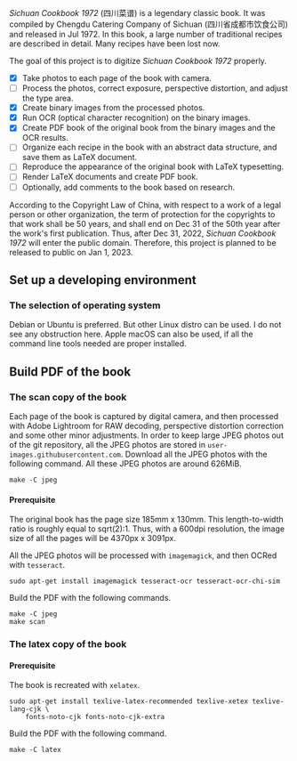 *Sichuan Cookbook 1972* (四川菜谱) is a legendary classic book. It was
compiled by Chengdu Catering Company of Sichuan (四川省成都市饮食公司)
and released in Jul 1972. In this book, a large number of traditional recipes
are described in detail. Many recipes have been lost now.

The goal of this project is to digitize *Sichuan Cookbook 1972* properly.

* [x] Take photos to each page of the book with camera.
* [ ] Process the photos, correct exposure, perspective distortion, and adjust
      the type area.
* [x] Create binary images from the processed photos.
* [x] Run OCR (optical character recognition) on the binary images.
* [x] Create PDF book of the original book from the binary images and the OCR
      results.
* [ ] Organize each recipe in the book with an abstract data structure, and
	  save them as LaTeX document.
* [ ] Reproduce the appearance of the original book with LaTeX typesetting.
* [ ] Render LaTeX documents and create PDF book.
* [ ] Optionally, add comments to the book based on research.

According to the Copyright Law of China, with respect to a work of a legal
person or other organization, the term of protection for the copyrights to
that work shall be 50 years, and shall end on Dec 31 of the 50th year after
the work's first publication. Thus, after Dec 31, 2022, *Sichuan Cookbook
1972* will enter the public domain. Therefore, this project is planned to be
released to public on Jan 1, 2023.

## Set up a developing environment

### The selection of operating system

Debian or Ubuntu is preferred. But other Linux distro can be used. I do not see
any obstruction here. Apple macOS can also be used, if all the command line
tools needed are proper installed.

## Build PDF of the book

### The scan copy of the book

Each page of the book is captured by digital camera, and then processed with
Adobe Lightroom for RAW decoding, perspective distortion correction and some
other minor adjustments. In order to keep large JPEG photos out of the git
repository, all the JPEG photos are stored in
``user-images.githubusercontent.com``. Download all the JPEG photos with the
following command.  All these JPEG photos are around 626MiB.
```
make -C jpeg
```

#### Prerequisite

The original book has the page size 185mm x 130mm. This length-to-width ratio
is roughly equal to sqrt(2):1. Thus, with a 600dpi resolution, the image size
of all the pages will be 4370px x 3091px.

All the JPEG photos will be processed with ``imagemagick``, and then OCRed
with ``tesseract``.
```
sudo apt-get install imagemagick tesseract-ocr tesseract-ocr-chi-sim
```

Build the PDF with the following commands.
```
make -C jpeg
make scan
```

### The latex copy of the book

#### Prerequisite

The book is recreated with ``xelatex``.
```
sudo apt-get install texlive-latex-recommended texlive-xetex texlive-lang-cjk \
    fonts-noto-cjk fonts-noto-cjk-extra
```

Build the PDF with the following command.
```
make -C latex
```

[modeline1]: # ( vim: set filetype=markdown noautoindent: )
[modeline2]: # ( vim: set fileencoding=utf-8 spell spelllang=en: )
[modeline3]: # ( vim: set textwidth=78 tabstop=4 shiftwidth=4 softtabstop=4: )
